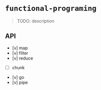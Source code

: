 # `functional-programing`

> TODO: description

## API

- [v] map
- [v] filter
- [v] reduce
- [ ] chunk
- [v] go
- [v] pipe
